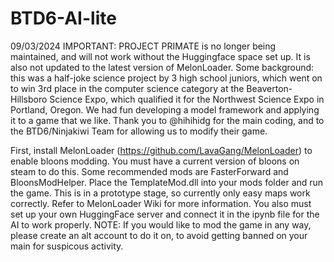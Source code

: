# BTD6-AI-lite

09/03/2024
IMPORTANT: PROJECT PRIMATE is no longer being maintained, and will not work without the Huggingface space set up. It is also not updated to the latest version of MelonLoader. Some background: this was a half-joke science project by 3 high school juniors, which went on to win 3rd place in the computer science category at the Beaverton-Hillsboro Science Expo, which qualified it for the Northwest Science Expo in Portland, Oregon. We had fun developing a model framework and applying it to a game that we like. Thank you to @hihihidg for the main coding, and to the BTD6/Ninjakiwi Team for allowing us to modify their game.

First, install MelonLoader (https://github.com/LavaGang/MelonLoader) to enable bloons modding. You must have a current version of bloons on steam to do this. Some recommended mods are FasterForward and BloonsModHelper. Place the TemplateMod.dll into your mods folder and run the game. This is in a prototype stage, so currently only easy maps work correctly.
Refer to MelonLoader Wiki for more information. 
You also must set up your own HuggingFace server and connect it in the ipynb file for the AI to work properly.
NOTE: If you would like to mod the game in any way, please create an alt account to do it on, to avoid getting banned on your main for suspicous activity.
